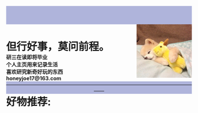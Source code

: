 <html>
    <head> 
        <meta charset="utf-8"> 
            <title>HoneyJoe</title> 
    </head>
    <body>
        <div id="container0">
            <div id="footer" style="background-color:#afb4db;height:50px">
            </div>
            <div id="No0" style="height:px;width:px;float:left;">
                <div id="header0" style="background-color:;">
                    <h1 style="margin-bottom:0;">但行好事，莫问前程。</h1>
                </div>
                <b>研三在读即将毕业</b><br>
                <b>个人主页用来记录生活</b><br>
                <b>喜欢研究新奇好玩的东西</b><br>
                <b>honeyjoe17@163.com</b><br>
            </div>
            <div id="content" style="height:150px;width:150px;float:right;">
                <div align=right>
                    <img src="image/joe.jpg" width="100%" border-radius="80%">
                </div>
            </div>
            <div id="footer" style="background-color:#afb4db;clear:both;text-align:center;">
                ——————————————————————————————————————
            </div>
        </div>
        <div id="container1">
            <div id="No1" style="height:px;width:px;float:left;">
                <div id="header1" style="background-color:;">
                    <h1 style="margin-top:0;">好物推荐:</h1>
                </div>
            </div>
        </div>
        <div class="back-to-top" style="display:block;">
            <i class="fa fa-arrow-up">
            </i>
        </div>
    </body>
</html>


<!-- <div id="content" style="background-color:#ffffff;height:200px;width:200px;float:right;"> -->